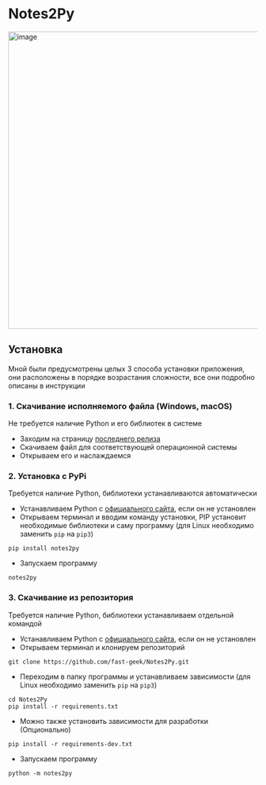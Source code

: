 # Notes2Py

<img width="600" alt="image" src="https://user-images.githubusercontent.com/67208948/169688104-c3265623-440c-490c-8d6e-0a5a9c728725.png">

## Установка

Мной были предусмотрены целых 3 способа установки приложения, они расположены в порядке возрастания сложности, все они подробно описаны в инструкции

### 1. Скачивание исполняемого файла (Windows, macOS)
Не требуется наличие Python и его библиотек в системе
* Заходим на страницу [последнего релиза](https://github.com/fast-geek/Notes2Py/releases/latest)
* Скачиваем файл для соответствующей операционной системы
* Открываем его и наслаждаемся

### 2. Установка с PyPi
Требуется наличие Python, библиотеки устанавливаются автоматически
* Устанавливаем Python с [официального сайта](https://www.python.org), если он не установлен 
* Открываем терминал и вводим команду установки, PIP установит необходимые библиотеки и саму программу (для Linux необходимо заменить `pip` на `pip3`)
```shell
pip install notes2py
```
* Запускаем программу
```shell
notes2py
```

### 3. Скачивание из репозитория
Требуется наличие Python, библиотеки устанавливаем отдельной командой
* Устанавливаем Python с [официального сайта](https://www.python.org), если он не установлен 
* Открываем терминал и клонируем репозиторий
```shell
git clone https://github.com/fast-geek/Notes2Py.git
```
* Переходим в папку программы и устанавливаем зависимости (для Linux необходимо заменить `pip` на `pip3`)
```shell
cd Notes2Py
pip install -r requirements.txt
```
* Можно также установить зависимости для разработки (Опционально)
```shell
pip install -r requirements-dev.txt
```
* Запускаем программу
```shell
python -m notes2py
```
